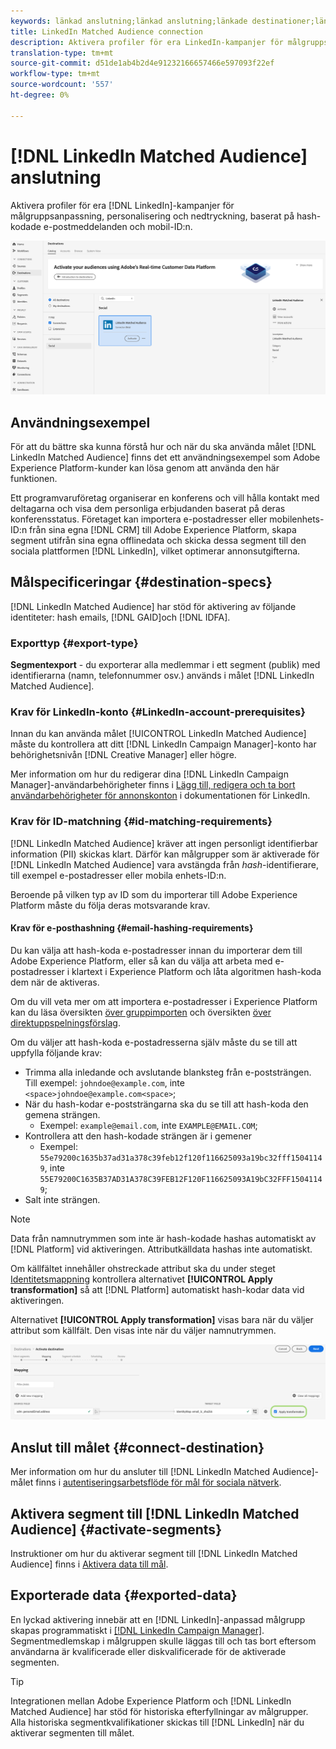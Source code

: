 ```yaml
---
keywords: länkad anslutning;länkad anslutning;länkade destinationer;länkad;
title: LinkedIn Matched Audience connection
description: Aktivera profiler för era LinkedIn-kampanjer för målgruppsanpassning, personalisering och nedtryckning, baserat på hash-kodade e-postmeddelanden.
translation-type: tm+mt
source-git-commit: d51de1ab4b2d4e91232166657466e597093f22ef
workflow-type: tm+mt
source-wordcount: '557'
ht-degree: 0%

---
```



# [!DNL LinkedIn Matched Audience] anslutning

Aktivera profiler för era [!DNL LinkedIn]-kampanjer för målgruppsanpassning, personalisering och nedtryckning, baserat på hash-kodade e-postmeddelanden och mobil-ID:n.

![LinkedIn-mål i Adobe Experience Platform UI](../../assets/catalog/social/linkedin/catalog.png)

## Användningsexempel

För att du bättre ska kunna förstå hur och när du ska använda målet [!DNL LinkedIn Matched Audience] finns det ett användningsexempel som Adobe Experience Platform-kunder kan lösa genom att använda den här funktionen.

Ett programvaruföretag organiserar en konferens och vill hålla kontakt med deltagarna och visa dem personliga erbjudanden baserat på deras konferensstatus. Företaget kan importera e-postadresser eller mobilenhets-ID:n från sina egna [!DNL CRM] till Adobe Experience Platform, skapa segment utifrån sina egna offlinedata och skicka dessa segment till den sociala plattformen [!DNL LinkedIn], vilket optimerar annonsutgifterna.

## Målspecificeringar {#destination-specs}

[!DNL LinkedIn Matched Audience] har stöd för aktivering av följande identiteter: hash emails,  [!DNL GAID]och  [!DNL IDFA].

### Exporttyp {#export-type}

**Segmentexport**  - du exporterar alla medlemmar i ett segment (publik) med identifierarna (namn, telefonnummer osv.) används i målet [!DNL LinkedIn Matched Audience].

### Krav för LinkedIn-konto {#LinkedIn-account-prerequisites}

Innan du kan använda målet [!UICONTROL LinkedIn Matched Audience] måste du kontrollera att ditt [!DNL LinkedIn Campaign Manager]-konto har behörighetsnivån [!DNL Creative Manager] eller högre.

Mer information om hur du redigerar dina [!DNL LinkedIn Campaign Manager]-användarbehörigheter finns i [Lägg till, redigera och ta bort användarbehörigheter för annonskonton](https://www.linkedin.com/help/lms/answer/5753) i dokumentationen för LinkedIn.

### Krav för ID-matchning {#id-matching-requirements}

[!DNL LinkedIn Matched Audience] kräver att ingen personligt identifierbar information (PII) skickas klart. Därför kan målgrupper som är aktiverade för [!DNL LinkedIn Matched Audience] vara avstängda från *hash*-identifierare, till exempel e-postadresser eller mobila enhets-ID:n.

Beroende på vilken typ av ID som du importerar till Adobe Experience Platform måste du följa deras motsvarande krav.

#### Krav för e-posthashning {#email-hashing-requirements}

Du kan välja att hash-koda e-postadresser innan du importerar dem till Adobe Experience Platform, eller så kan du välja att arbeta med e-postadresser i klartext i Experience Platform och låta algoritmen hash-koda dem när de aktiveras.

Om du vill veta mer om att importera e-postadresser i Experience Platform kan du läsa översikten [över gruppimporten](/help/ingestion/batch-ingestion/overview.md) och översikten [över direktuppspelningsförslag](/help/ingestion/streaming-ingestion/overview.md).

Om du väljer att hash-koda e-postadresserna själv måste du se till att uppfylla följande krav:

- Trimma alla inledande och avslutande blanksteg från e-poststrängen. Till exempel: `johndoe@example.com`, inte `<space>johndoe@example.com<space>`;
- När du hash-kodar e-poststrängarna ska du se till att hash-koda den gemena strängen.
   - Exempel: `example@email.com`, inte `EXAMPLE@EMAIL.COM`;
- Kontrollera att den hash-kodade strängen är i gemener
   - Exempel: `55e79200c1635b37ad31a378c39feb12f120f116625093a19bc32fff15041149`, inte `55E79200C1635B37AD31A378C39FEB12F120F116625093A19bC32FFF15041149`;
- Salt inte strängen.

>[!NOTE]
>
>Data från namnutrymmen som inte är hash-kodade hashas automatiskt av [!DNL Platform] vid aktiveringen.
> Attributkälldata hashas inte automatiskt.
> 
> Om källfältet innehåller ohstreckade attribut ska du under steget [Identitetsmappning](../../ui/activate-destinations.md#identity-mapping) kontrollera alternativet **[!UICONTROL Apply transformation]** så att [!DNL Platform] automatiskt hash-kodar data vid aktiveringen.
> 
> Alternativet **[!UICONTROL Apply transformation]** visas bara när du väljer attribut som källfält. Den visas inte när du väljer namnutrymmen.

![Transformering av identitetsmappning](../../assets/ui/activate-destinations/identity-mapping-transformation.png)

## Anslut till målet {#connect-destination}

Mer information om hur du ansluter till [!DNL LinkedIn Matched Audience]-målet finns i [autentiseringsarbetsflöde för mål för sociala nätverk](./workflow.md).

## Aktivera segment till [!DNL LinkedIn Matched Audience] {#activate-segments}

Instruktioner om hur du aktiverar segment till [!DNL LinkedIn Matched Audience] finns i [Aktivera data till mål](../../ui/activate-destinations.md).

## Exporterade data {#exported-data}

En lyckad aktivering innebär att en [!DNL LinkedIn]-anpassad målgrupp skapas programmatiskt i [[!DNL LinkedIn Campaign Manager]](https://www.linkedin.com/campaignmanager/login). Segmentmedlemskap i målgruppen skulle läggas till och tas bort eftersom användarna är kvalificerade eller diskvalificerade för de aktiverade segmenten.

>[!TIP]
>
>Integrationen mellan Adobe Experience Platform och [!DNL LinkedIn Matched Audience] har stöd för historiska efterfyllningar av målgrupper. Alla historiska segmentkvalifikationer skickas till [!DNL LinkedIn] när du aktiverar segmenten till målet.